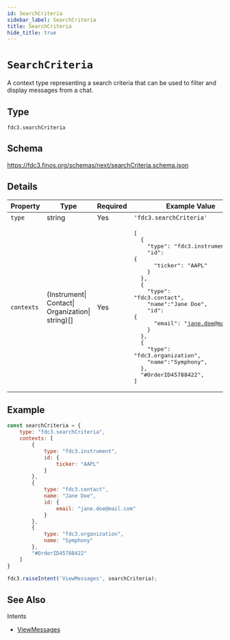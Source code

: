```yaml
---
id: SearchCriteria
sidebar_label: SearchCriteria
title: SearchCriteria
hide_title: true
---
```

# `SearchCriteria`

A context type representing a search criteria that can be used to filter and display messages from a chat.

## Type

`fdc3.searchCriteria`

## Schema

https://fdc3.finos.org/schemas/next/searchCriteria.schema.json

## Details

| Property         | Type            | Required | Example Value        |
|------------------|-----------------|----------|----------------------|
| `type`           | string          | Yes      | `'fdc3.searchCriteria'`     |
| `contexts`    | (Instrument&#124;<br>Contact&#124;<br>Organization&#124;<br>string)[]  | Yes      | <pre>[<br>&emsp;&emsp;{<br>&emsp;&emsp;&emsp;&emsp;"type": "fdc3.instrument",<br>&emsp;&emsp;&emsp;&emsp;"id": {<br>&emsp;&emsp;&emsp;&emsp;&emsp;&emsp;"ticker": "AAPL"<br>&emsp;&emsp;&emsp;&emsp;}<br>&emsp;&emsp;},<br>&emsp;&emsp;{<br>&emsp;&emsp;&emsp;&emsp;"type": "fdc3.contact",<br>&emsp;&emsp;&emsp;&emsp;"name":"Jane Doe",<br>&emsp;&emsp;&emsp;&emsp;"id": {<br>&emsp;&emsp;&emsp;&emsp;&emsp;&emsp;"email": "jane.doe@mail.com"<br>&emsp;&emsp;&emsp;&emsp;}<br>&emsp;&emsp;},<br>&emsp;&emsp;{<br>&emsp;&emsp;&emsp;&emsp;"type": "fdc3.organization",<br>&emsp;&emsp;&emsp;&emsp;"name":"Symphony",<br>&emsp;&emsp;},<br>&emsp;&emsp;"#OrderID45788422",<br>]</pre> |

## Example

```js
const searchCriteria = {
    type: "fdc3.searchCriteria",
    contexts: [
        {
            type: "fdc3.instrument",
            id: {
                ticker: "AAPL"
            }
        },
        {
            type: "fdc3.contact",
            name: "Jane Doe",
            id: {
                email: "jane.doe@mail.com"
            }
        },
        {
            type: "fdc3.organization",
            name: "Symphony"
        },
        "#OrderID45788422"
    ]
}

fdc3.raiseIntent('ViewMessages', searchCriteria);
```

## See Also

Intents

* [ViewMessages](../../intents/ref/ViewMessages)
